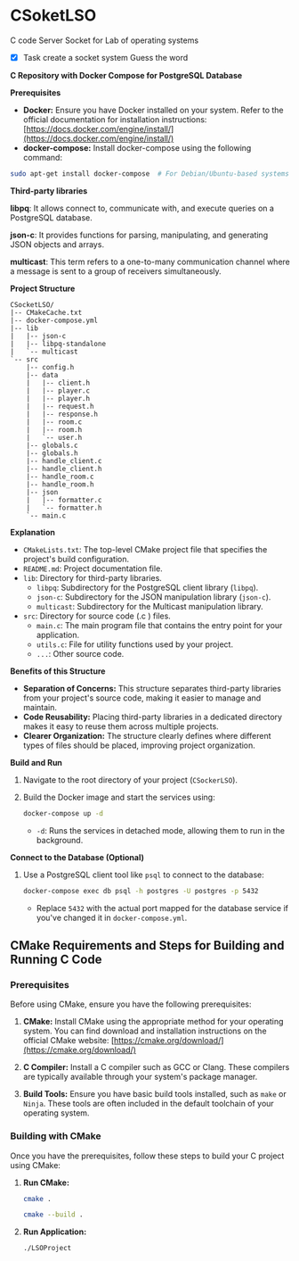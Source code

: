 # CSoketLSO

C code Server Socket for Lab of operating systems

- [x] Task create a socket system Guess the word


**C Repository with Docker Compose for PostgreSQL Database**

**Prerequisites**

* **Docker:** Ensure you have Docker installed on your system. Refer to the official documentation for installation instructions: [https://docs.docker.com/engine/install/](https://docs.docker.com/engine/install/)
* **docker-compose:** Install docker-compose using the following command:

```bash
sudo apt-get install docker-compose  # For Debian/Ubuntu-based systems
```

**Third-party libraries**

**libpq**: It allows connect to, communicate with, and execute queries on a PostgreSQL database.

**json-c**: It provides functions for parsing, manipulating, and generating JSON objects and arrays.

**multicast**: This term refers to a one-to-many communication channel where a message is sent to a group of receivers simultaneously.

**Project Structure**
```
CSocketLSO/
|-- CMakeCache.txt
|-- docker-compose.yml
|-- lib
|   |-- json-c
|   |-- libpq-standalone
|   `-- multicast
`-- src
    |-- config.h
    |-- data
    |   |-- client.h
    |   |-- player.c
    |   |-- player.h
    |   |-- request.h
    |   |-- response.h
    |   |-- room.c
    |   |-- room.h
    |   `-- user.h
    |-- globals.c
    |-- globals.h
    |-- handle_client.c
    |-- handle_client.h
    |-- handle_room.c
    |-- handle_room.h
    |-- json
    |   |-- formatter.c
    |   `-- formatter.h
    `-- main.c
```
**Explanation**

* `CMakeLists.txt`: The top-level CMake project file that specifies the project's build configuration.
* `README.md`: Project documentation file.
* `lib`: Directory for third-party libraries.
    * `libpq`: Subdirectory for the PostgreSQL client library (`libpq`).
    * `json-c`: Subdirectory for the JSON manipulation library (`json-c`).
    * `multicast`: Subdirectory for the Multicast manipulation library.
* `src`: Directory for source code (.c ) files.
    * `main.c`: The main program file that contains the entry point for your application.
    * `utils.c`: File for utility functions used by your project.
    * `...`: Other source code.

**Benefits of this Structure**

* **Separation of Concerns:** This structure separates third-party libraries from your project's source code, making it easier to manage and maintain.
* **Code Reusability:** Placing third-party libraries in a dedicated directory makes it easy to reuse them across multiple projects.
* **Clearer Organization:** The structure clearly defines where different types of files should be placed, improving project organization.

**Build and Run**

1. Navigate to the root directory of your project (`CSockerLSO`).
2. Build the Docker image and start the services using:

   ```bash
   docker-compose up -d
   ```

   * `-d`: Runs the services in detached mode, allowing them to run in the background.

**Connect to the Database (Optional)**

1. Use a PostgreSQL client tool like `psql` to connect to the database:

   ```bash
   docker-compose exec db psql -h postgres -U postgres -p 5432
   ```

   * Replace `5432` with the actual port mapped for the database service if you've changed it in `docker-compose.yml`.

## CMake Requirements and Steps for Building and Running C Code

### Prerequisites

Before using CMake, ensure you have the following prerequisites:

1. **CMake:** Install CMake using the appropriate method for your operating system. You can find download and installation instructions on the official CMake website: [https://cmake.org/download/](https://cmake.org/download/)

2. **C Compiler:** Install a C compiler such as GCC or Clang. These compilers are typically available through your system's package manager.

3. **Build Tools:** Ensure you have basic build tools installed, such as `make` or `Ninja`. These tools are often included in the default toolchain of your operating system.

### Building with CMake

Once you have the prerequisites, follow these steps to build your C project using CMake:

1. **Run CMake:**

   ```bash
   cmake .
   ```

   ```bash
   cmake --build .
   ```
2. **Run Application:**
   ```bash
   ./LSOProject
   ```
